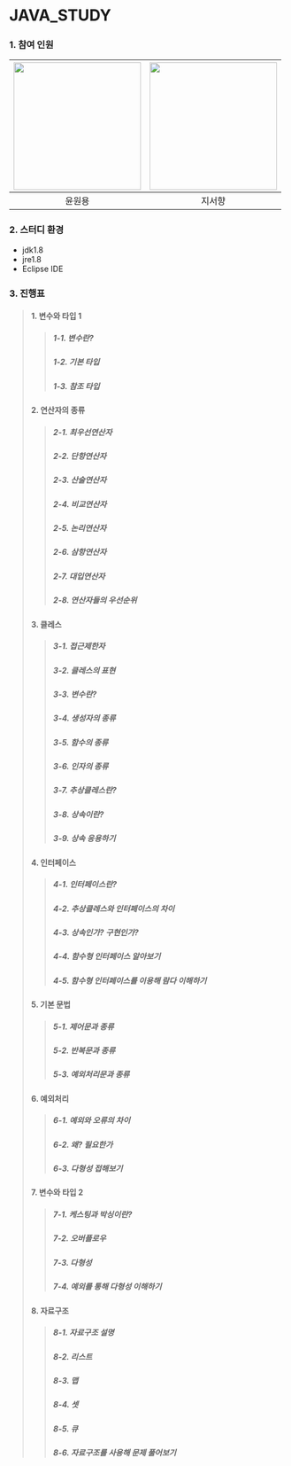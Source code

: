 # JAVA_STUDY
### 1. 참여 인원

|[<img src="https://user-images.githubusercontent.com/59129553/144731856-0de13932-cc21-44a6-8f85-e9fb195da2fd.png" width="230px;" alt=""/>](https://github.com/YunWonYong)|<img src="" width="230px;" alt=""/>|
|:---:|:---:|
|윤원용|지서향|

### 2. 스터디 환경
* jdk1.8
* jre1.8
* Eclipse IDE
### 3. 진행표    
>#### 1. 변수와 타입 1
>>##### 1-1. 변수란?
>>##### 1-2. 기본 타입
>>##### 1-3. 참조 타입
>#### 2. 연산자의 종류
>>##### 2-1. 최우선연산자
>>##### 2-2. 단항연산자
>>##### 2-3. 산술연산자
>>##### 2-4. 비교연산자
>>##### 2-5. 논리연산자
>>##### 2-6. 삼항연산자
>>##### 2-7. 대입연산자
>>##### 2-8. 연산자들의 우선순위
>#### 3. 클레스
>>##### 3-1. 접근제한자
>>##### 3-2. 클레스의 표현
>>##### 3-3. 변수란?
>>##### 3-4. 생성자의 종류
>>##### 3-5. 함수의 종류
>>##### 3-6. 인자의 종류
>>##### 3-7. 추상클레스란?
>>##### 3-8. 상속이란?
>>##### 3-9. 상속 응용하기
>#### 4. 인터페이스
>>##### 4-1. 인터페이스란?
>>##### 4-2. 추상클레스와 인터페이스의 차이
>>##### 4-3. 상속인가? 구현인가?
>>##### 4-4. 함수형 인터페이스 알아보기
>>##### 4-5. 함수형 인터페이스를 이용해 람다 이해하기
>#### 5. 기본 문법
>>##### 5-1. 제어문과 종류
>>##### 5-2. 반복문과 종류
>>##### 5-3. 예외처리문과 종류
>#### 6. 예외처리
>>##### 6-1. 예외와 오류의 차이
>>##### 6-2. 왜? 필요한가
>>##### 6-3. 다형성 접해보기
>#### 7. 변수와 타입 2
>>##### 7-1. 케스팅과 박싱이란?
>>##### 7-2. 오버플로우
>>##### 7-3. 다형성
>>##### 7-4. 예외를 통해 다형성 이해하기
>#### 8. 자료구조
>>##### 8-1. 자료구조 설명
>>##### 8-2. 리스트
>>##### 8-3. 맵
>>##### 8-4. 셋
>>##### 8-5. 큐
>>##### 8-6. 자료구조를 사용해 문제 풀어보기
